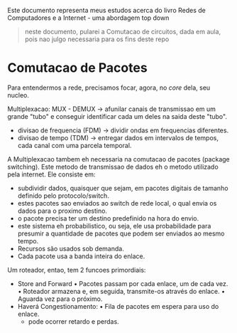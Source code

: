 Este documento representa meus estudos acerca do livro Redes de Computadores e a Internet - uma abordagem top down
> neste documento, pularei a Comutacao de circuitos, dada em aula, pois nao julgo necessaria para os fins deste repo

# Comutacao de Pacotes
Para entendermos a rede, precisamos focar, agora, no _core_ dela, seu nucleo. 

Multiplexacao: MUX - DEMUX -> afunilar canais de transmissao em um grande "tubo" e conseguir identificar cada um deles na saida deste "tubo".
- divisao de frequencia (FDM) -> dividir ondas em frequencias diferentes.
- divisao de tempo (TDM) -> entregar dados em intervalos de tempos, cada canal com uma parcela temporal.

A Multiplexacao tambem eh necessaria na comutacao de pacotes (package switching). Este metodo de transmissao de dados eh o metodo utilizado pela internet. Ele consiste em:

- subdividir dados, quaisquer que sejam, em pacotes digitais de tamanho definido pelo protocolo/switch.
- estes pacotes sao enviados ao switch de rede local, o qual envia os dados para o proximo destino.
- o pacote precisa ter um destino predefinido na hora do envio.
- este sistema eh probabilistico, ou seja, ele usa probabilidade para presumir a quantidade de pacotes que podem ser enviados ao mesmo tempo.
- Recursos são usados sob demanda.
- Cada pacote usa a banda inteira do enlace.


Um roteador, entao, tem 2 funcoes primordiais:
- Store and Forward
    • Pacotes passam por cada enlace, um de cada vez.
    • Roteador armazena e, em seguida, transmite-os através do enlace.
    • Aguarda vez para o próximo.
- Haverá Congestionamento:
    • Fila de pacotes em espera para uso do enlace.
    - pode ocorrer retardo e perdas.
